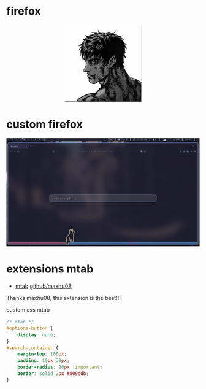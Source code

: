 # firefox

<div align=center>
<img  src="./img/maaru.png" width=200 />
</div>

# custom firefox

![race](./img/firefox.png)

# extensions mtab

-   [mtab](https://addons.mozilla.org/en-US/firefox/addon/mtab/)
[github/maxhu08](https://github.com/maxhu08/mtab)
<p>Thanks maxhu08, this extension is the best!!!</p>

custom css mtab

```css
/* mtab */
#options-button {
	display: none;
}
#search-container {
	margin-top: 100px;
	padding: 10px 30px;
	border-radius: 20px !important;
	border: solid 2px #809ddb;
}
```
